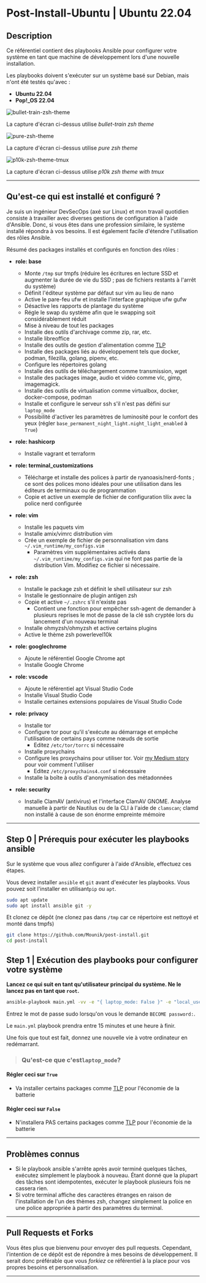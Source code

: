 # Post-Install-Ubuntu | Ubuntu 22.04

## Description

Ce référentiel contient des playbooks Ansible pour configurer votre système en tant que machine de développement lors d'une nouvelle installation.

Les playbooks doivent s'exécuter sur un système basé sur Debian, mais n'ont été testés qu'avec :

- **Ubuntu 22.04**
- **Pop!_OS 22.04**

![bullet-train-zsh-theme](.images/screenshot-bullet-train.png)

La capture d'écran ci-dessus utilise *bullet-train zsh theme*

![pure-zsh-theme](.images/screenshot-pure.png)

La capture d'écran ci-dessus utilise *pure zsh theme*

![p10k-zsh-theme-tmux](.images/screenshot-p10k-tmux.png)

La capture d'écran ci-dessus utilise *p10k zsh theme with tmux*

---

## Qu'est-ce qui est installé et configuré ?

Je suis un ingénieur DevSecOps (axé sur Linux) et mon travail quotidien consiste à travailler avec diverses gestions de configuration à l'aide d'Ansible. Donc, si vous êtes dans une profession similaire, le système installé répondra à vos besoins. Il est également facile d'étendre l'utilisation des rôles Ansible.

Résumé des packages installés et configurés en fonction des rôles :

- **role: base**
  - Monte `/tmp` sur tmpfs (réduire les écritures en lecture SSD et augmenter la durée de vie du SSD ; pas de fichiers restants à l'arrêt du système)
  - Définit l'éditeur système par défaut sur vim au lieu de nano
  - Active le pare-feu ufw et installe l'interface graphique ufw gufw
  - Désactive les rapports de plantage du système
  - Régle le swap du système afin que le swapping soit considérablement réduit
  - Mise à niveau de tout les packages
  - Installe des outils d'archivage comme zip, rar, etc.
  - Installe libreoffice
  - Installe des outils de gestion d'alimentation comme [TLP](https://github.com/linrunner/TLP)
  - Installe des packages liés au développement tels que docker, podman, filezilla, golang, pipenv, etc.
  - Configure les répertoires golang
  - Installe des outils de téléchargement comme transmission, wget
  - Installe des packages image, audio et vidéo comme vlc, gimp, imagemagick.
  - Installe des outils de virtualisation comme virtualbox, docker, docker-compose, podman
  - Installe et configure le serveur ssh s'il n'est pas défini sur `laptop_mode`
  - Possibilité d'activer les paramètres de luminosité pour le confort des yeux (régler `base_permanent_night_light.night_light_enabled` à `True`)

- **role: hashicorp**
  - Installe vagrant et terraform
- **role: terminal_customizations**
  - Télécharge et installe des polices à partir de ryanoasis/nerd-fonts ; ce sont des polices mono idéales pour une utilisation dans les éditeurs de terminaux ou de programmation
  - Copie et active un exemple de fichier de configuration tilix avec la police nerd configurée
- **role: vim**
  - Installe les paquets vim
  - Installe amix/vimrc distribution vim
  - Crée un exemple de fichier de personnalisation vim dans `~/.vim_runtime/my_configs.vim`
    - Paramètres vim supplémentaires activés dans `~/.vim_runtime/my_configs.vim` qui ne font pas partie de la distribution Vim. Modifiez ce fichier si nécessaire.
- **role: zsh**
  - Installe le package zsh et définit le shell utilisateur sur zsh
  - Installe le gestionnaire de plugin antigen zsh
  - Copie et active `~/.zshrc` s'il n'existe pas
    - Contient une fonction pour empêcher ssh-agent de demander à plusieurs reprises le mot de passe de la clé ssh cryptée lors du lancement d'un nouveau terminal
  - Installe ohmyzsh/ohmyzsh et active certains plugins
  - Active le thème zsh powerlevel10k
- **role: googlechrome**
  - Ajoute le référentiel Google Chrome apt
  - Installe Google Chrome
- **role: vscode**
  - Ajoute le référentiel apt Visual Studio Code
  - Installe Visual Studio Code
  - Installe certaines extensions populaires de Visual Studio Code
- **role: privacy**
  - Installe tor
  - Configure tor pour qu'il s'exécute au démarrage et empêche l'utilisation de certains pays comme nœuds de sortie
    - Editez `/etc/tor/torrc` si nécessaire
  - Installe proxychains
  - Configure les proxychains pour utiliser tor. Voir [my Medium story](https://fazlearefin.medium.com/tunneling-traffic-over-tor-network-using-proxychains-34c77ec32c0f) pour voir comment l'utiliser
    - Editez `/etc/proxychains4.conf` si nécessaire
  - Installe la boîte à outils d'anonymisation des métadonnées
- **role: security**
  - Installe ClamAV (antivirus) et l'interface ClamAV GNOME. Analyse manuelle à partir de Nautilus ou de la CLI à l'aide de `clamscan`; clamd non installé à cause de son énorme empreinte mémoire

---

## Step 0 | Prérequis pour exécuter les playbooks ansible

Sur le système que vous allez configurer à l'aide d'Ansible, effectuez ces étapes.

Vous devez installer `ansible` et `git` avant d'exécuter les playbooks. Vous pouvez soit l'installer en utilisant`pip` ou `apt`.

```bash
sudo apt update
sudo apt install ansible git -y
```

Et clonez ce dépôt (ne clonez pas dans `/tmp` car ce répertoire est nettoyé et monté dans tmpfs)

```bash
git clone https://github.com/Mounik/post-install.git
cd post-install
```

## Step 1 | Exécution des playbooks pour configurer votre système

**Lancez ce qui suit en tant qu'utilisateur principal du système. Ne le lancez pas en tant que `root`.**

```bash
ansible-playbook main.yml -vv -e "{ laptop_mode: False }" -e "local_username=$(id -un)" -K
```

Entrez le mot de passe sudo lorsqu'on vous le demande `BECOME password:`.

Le `main.yml` playbook prendra entre 15 minutes et une heure à finir.

Une fois que tout est fait, donnez une nouvelle vie à votre ordinateur en redémarrant.

> ### Qu'est-ce que c'est`laptop_mode`?

#### Régler ceci sur `True`

- Va installer certains packages comme [TLP](https://github.com/linrunner/TLP) pour l'économie de la batterie

#### Régler ceci sur `False`

- N'installera PAS certains packages comme [TLP](https://github.com/linrunner/TLP) pour l'économie de la batterie

---

## Problèmes connus

- Si le playbook ansible s'arrête après avoir terminé quelques tâches, exécutez simplement le playbook à nouveau. Étant donné que la plupart des tâches sont idempotentes, exécuter le playbook plusieurs fois ne cassera rien.
- Si votre terminal affiche des caractères étranges en raison de l'installation de l'un des thèmes zsh, changez simplement la police en une police appropriée à partir des paramètres du terminal.

---

## Pull Requests et Forks

Vous êtes plus que bienvenu pour envoyer des pull requests. Cependant, l'intention de ce dépôt est de répondre à mes besoins de développement. Il serait donc préférable que vous *forkiez* ce référentiel à la place pour vos propres besoins et personnalisation.

---
